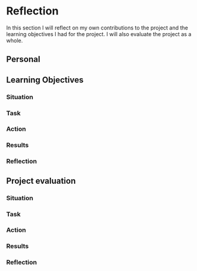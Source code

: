 # Reflection

In this section I will reflect on my own contributions to the project and the learning objectives I had for the project. I will also evaluate the project as a whole.

## Personal


## Learning Objectives

### <a id="lo-sitation"></a>Situation

### <a id="lo-task"></a>Task

### <a id="lo-action"></a>Action

### <a id="lo-results"></a>Results

### <a id="lo-reflection"></a>Reflection

## Project evaluation

### <a id="e-situation"></a>Situation

### <a id="e-task"></a>Task

### <a id="e-action"></a>Action

### <a id="e-results"></a>Results

### <a id="e-reflection"></a>Reflection